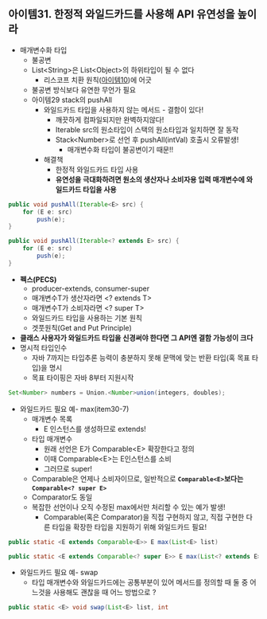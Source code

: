 ## 아이템31. 한정적 와일드카드를 사용해 API 유연성을 높이라

* 매개변수화 타입
	* 불공변
	* List&lt;String&gt;은 List&lt;Object&gt;의 하위타입이 될 수 없다
		* 리스코프 치환 원칙([아이템10](./item1~11.md))에 어긋
	* 불공변 방식보다 유연한 무언가 필요
	* 아이템29 stack의 pushAll
		* 와일드카드 타입을 사용하지 않는 메서드 - 결함이 있다!
			* 깨끗하게 컴파일되지만 완벽하지않다!
			* Iterable src의 원소타입이 스택의 원소타입과 일치하면 잘 동작
			* Stack&lt;Number&gt;로 선언 후 pushAll(intVal) 호출시 오류발생!
				* 매개변수화 타입이 불공변이기 때문!!
		*  해결책
			* 한정적 와일드카드 타입 사용
			* **유연성을 극대화하려면 원소의 생산자나 소비자용 입력 매개변수에 와일드카드 타입을 사용**
```java
public void pushAll(Iterable<E> src) {
	for (E e: src) 
		push(e);
}
```
```java
public void pushAll(Iterable<? extends E> src) {
	for (E e: src) 
		push(e);
}
```
* **펙스(PECS)**
	* producer-extends, consumer-super
	* 매개변수T가 생산자라면 &lt;? extends T&gt;
	* 매개변수T가 소비자라면 &lt;? super T&gt;
	* 와일드카드 타입을 사용하는 기본 원칙
	* 겟풋원칙(Get and Put Principle)
* **클래스 사용자가 와일드카드 타입을 신경써야 한다면 그 API엔 결함 가능성이 크다**
* 명시적 타입인수
	* 자바 7까지는 타입추론 능력이 충분하지 못해 문맥에 맞는 반환 타입(혹 목표 타입)을 명시
	* 목표 타이핑은 자바 8부터 지원시작
```java
Set<Number> numbers = Union.<Number>union(integers, doubles);
```
* 와일드카드 필요 예- max(item30-7)
	* 매개변수 목록
		* E 인스턴스를 생성하므로 extends!
	* 타입 매개변수
		* 원래 선언은 E가 Comparable&lt;E&gt; 확장한다고 정의
		* 이때 Comparable&lt;E&gt;는 E인스턴스를 소비
		* 그러므로 super!
	* Comparable은 언제나 소비자이므로, 일반적으로 **`Comparable<E>`보다는 `Comparable<? super E>`**
	* Comparator도 동일
	* 복잡한 선언이나 오직 수정된 max에서만 처리할 수 있는 예가 발생!
		* Comparable(혹은 Comparator)을 직접 구현하지 않고, 직접 구현한 다른 타입을 확장한 타입을 지원하기 위해 와일드카드 필요!
```java
public static <E extends Comparable<E>> E max(List<E> list)

public static <E extends Comparable<? super E>> E max(List<? extends E> list)
```
* 와일드카드 필요 예- swap
	* 타입 매개변수와 와일드카드에는 공통부분이 있어 메서드를 정의할 때 둘 중 어느것을 사용해도 괜찮을 때 어느 방법으로 ?
```java
public static <E> void swap(List<E> list, int
```

<!--stackedit_data:
eyJoaXN0b3J5IjpbODQ4NTE0MTk2LC0xNDc2MTM3NDJdfQ==
-->